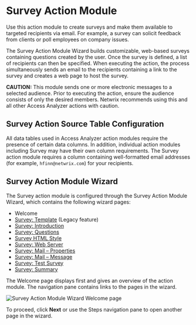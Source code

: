 # Survey Action Module

Use this action module to create surveys and make them available to targeted recipients via email.
For example, a survey can solicit feedback from clients or poll employees on company issues.

The Survey Action Module Wizard builds customizable, web-based surveys containing questions created
by the user. Once the survey is defined, a list of recipients can then be specified. When executing
the action, the process simultaneously sends an email to the recipients containing a link to the
survey and creates a web page to host the survey.

**CAUTION:** This module sends one or more electronic messages to a selected audience. Prior to
executing the action, ensure the audience consists of only the desired members. Netwrix recommends
using this and all other Access Analyzer actions with caution.

## Survey Action Source Table Configuration

All data tables used in Access Analyzer action modules require the presence of certain data columns.
In addition, individual action modules including Survey may have their own column requirements. The
Survey action module requires a column containing well-formatted email addresses (for example,
`hfinn@netwrix.com`) for your recipients.

## Survey Action Module Wizard

The Survey action module is configured through the Survey Action Module Wizard, which contains the
following wizard pages:

- Welcome
- [Survey: Template](/docs/accessanalyzer/12.0/admin/action/survey/template.md) (Legacy feature)
- [Survey: Introduction](/docs/accessanalyzer/12.0/admin/action/survey/introduction.md)
- [Survey: Questions](/docs/accessanalyzer/12.0/admin/action/survey/questions.md)
- [Survey HTML Style](/docs/accessanalyzer/12.0/admin/action/survey/htmlstyle.md)
- [Survey: Web Server](/docs/accessanalyzer/12.0/admin/action/survey/webserver.md)
- [Survey: Mail – Properties](/docs/accessanalyzer/12.0/admin/action/survey/mailproperties.md)
- [Survey: Mail – Message](/docs/accessanalyzer/12.0/admin/action/survey/mailmessage.md)
- [Survey: Test Survey](/docs/accessanalyzer/12.0/admin/action/survey/testsurvey.md)
- [Survey: Summary](/docs/accessanalyzer/12.0/admin/action/survey/summary.md)

The Welcome page displays first and gives an overview of the action module. The navigation pane
contains links to the pages in the wizard.

![Survey Action Module Wizard Welcome page](/img/product_docs/activitymonitor/activitymonitor/install/welcome.webp)

To proceed, click **Next** or use the Steps navigation pane to open another page in the wizard.

